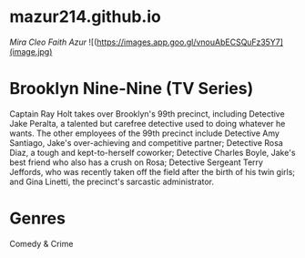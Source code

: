 # mazur214.github.io
*Mira Cleo Faith Azur*
![(https://images.app.goo.gl/vnouAbECSQuFz35Y7](image.jpg)
# Brooklyn Nine-Nine (TV Series)
Captain Ray Holt takes over Brooklyn's 99th precinct, including Detective Jake Peralta, a talented but carefree detective used to doing whatever he wants. The other employees of the 99th precinct include Detective Amy Santiago, Jake's over-achieving and competitive partner; Detective Rosa Diaz, a tough and kept-to-herself coworker; Detective Charles Boyle, Jake's best friend who also has a crush on Rosa; Detective Sergeant Terry Jeffords, who was recently taken off the field after the birth of his twin girls; and Gina Linetti, the precinct's sarcastic administrator.

# Genres
Comedy & Crime 
